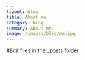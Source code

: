```yaml
---
layout: blog
title: About me
category: blog
summary: About me.
image: /images/blog/me.jpg
---
```


#Edit files in the _posts folder
